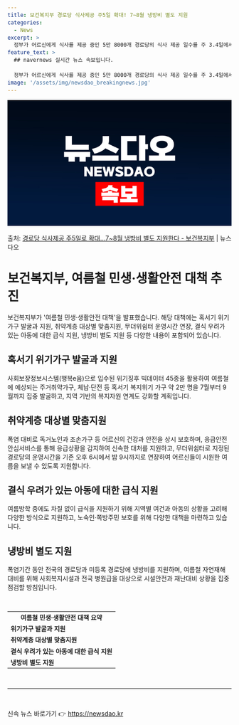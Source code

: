 ```yaml
---
title: 보건복지부 경로당 식사제공 주5일 확대! 7~8월 냉방비 별도 지원
categories:
  - News
excerpt: >
  정부가 어르신에게 식사를 제공 중인 5만 8000개 경로당의 식사 제공 일수를 주 3.4일에서 주 5일로 단…
feature_text: >
  ## navernews 실시간 뉴스 속보입니다.

  정부가 어르신에게 식사를 제공 중인 5만 8000개 경로당의 식사 제공 일수를 주 3.4일에서 주 5일로 단…
image: '/assets/img/newsdao_breakingnews.jpg'
---
```


![뉴스다오 속보](/assets/img/newsdao_breakingnews.jpg)

<p>출처: <a href="https://newsdao.kr/3963" rel="dofollow">경로당 식사제공 주5일로 확대…7~8월 냉방비 별도 지원한다 - 보건복지부</a> | 뉴스다오</p>

<h1>보건복지부, 여름철 민생·생활안전 대책 추진</h1>
<p data-ke-size="size16">보건복지부가 '여름철 민생·생활안전 대책'을 발표했습니다. 해당 대책에는 혹서기 위기가구 발굴과 지원, 취약계층 대상별 맞춤지원, 무더위쉼터 운영시간 연장, 결식 우려가 있는 아동에 대한 급식 지원, 냉방비 별도 지원 등 다양한 내용이 포함되어 있습니다.</p>

<h2 data-ke-size="size26">혹서기 위기가구 발굴과 지원</h2>
<p data-ke-size="size16">사회보장정보시스템(행복e음)으로 입수된 위기징후 빅데이터 45종을 활용하여 여름철에 예상되는 주거취약가구, 체납·단전 등 혹서기 복지위기 가구 약 2만 명을 7월부터 9월까지 집중 발굴하고, 지역 기반의 복지자원 연계도 강화할 계획입니다.</p>

<h2 data-ke-size="size26">취약계층 대상별 맞춤지원</h2>
<p data-ke-size="size16">폭염 대비로 독거노인과 조손가구 등 어르신의 건강과 안전을 상시 보호하며, 응급안전안심서비스를 통해 응급상황을 감지하여 신속한 대처를 지원하고, 무더위쉼터로 지정된 경로당의 운영시간을 기존 오후 6시에서 밤 9시까지로 연장하여 어르신들이 시원한 여름을 보낼 수 있도록 지원합니다.</p>

<h2 data-ke-size="size26">결식 우려가 있는 아동에 대한 급식 지원</h2>
<p data-ke-size="size16">여름방학 중에도 차질 없이 급식을 지원하기 위해 지역별 여건과 아동의 상황을 고려해 다양한 방식으로 지원하고, 노숙인·쪽방주민 보호를 위해 다양한 대책을 마련하고 있습니다.</p>

<h2 data-ke-size="size26">냉방비 별도 지원</h2>
<p data-ke-size="size16">폭염기간 동안 전국의 경로당과 미등록 경로당에 냉방비를 지원하며, 여름철 자연재해 대비를 위해 사회복지시설과 전국 병원급을 대상으로 시설안전과 재난대비 상황을 집중 점검할 방침입니다.</p>

<p data-ke-size="size16">&nbsp;</p>

<table>
	<tr>
		<td style="text-align: center; height: 17px;"><b>여름철 민생·생활안전 대책 요약</b></td>
	</tr>
	<tr>
		<td><b>위기가구 발굴과 지원</b></td>
	</tr>
	<tr>
		<td><b>취약계층 대상별 맞춤지원</b></td>
	</tr>
	<tr>
		<td><b>결식 우려가 있는 아동에 대한 급식 지원</b></td>
	</tr>
	<tr>
		<td><b>냉방비 별도 지원</b></td>
	</tr>
</table>

<p data-ke-size="size16">&nbsp;</p>

<hr>

<p data-ke-size="size16">&nbsp;</p> 

신속 뉴스 바로가기 👉 <a href="https://newsdao.kr" rel="dofollow">https://newsdao.kr</a>


